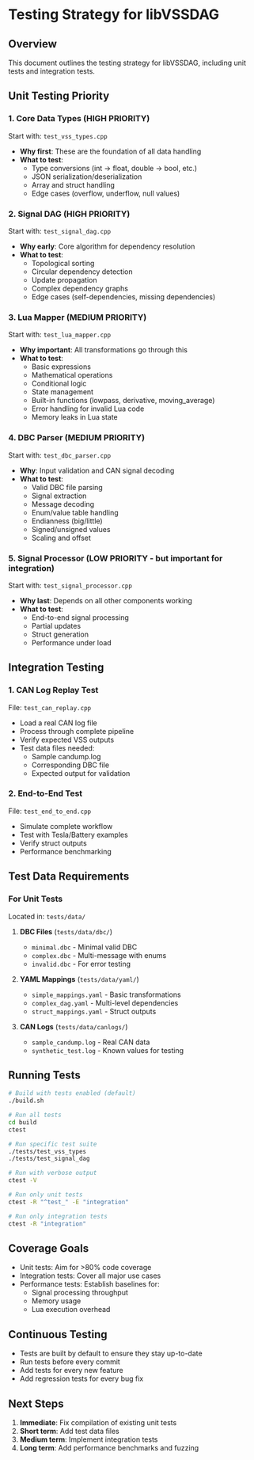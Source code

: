 # Testing Strategy for libVSSDAG

## Overview
This document outlines the testing strategy for libVSSDAG, including unit tests and integration tests.

## Unit Testing Priority

### 1. **Core Data Types (HIGH PRIORITY)**
Start with: `test_vss_types.cpp`
- **Why first**: These are the foundation of all data handling
- **What to test**:
  - Type conversions (int → float, double → bool, etc.)
  - JSON serialization/deserialization
  - Array and struct handling
  - Edge cases (overflow, underflow, null values)

### 2. **Signal DAG (HIGH PRIORITY)**
Start with: `test_signal_dag.cpp`
- **Why early**: Core algorithm for dependency resolution
- **What to test**:
  - Topological sorting
  - Circular dependency detection
  - Update propagation
  - Complex dependency graphs
  - Edge cases (self-dependencies, missing dependencies)

### 3. **Lua Mapper (MEDIUM PRIORITY)**
Start with: `test_lua_mapper.cpp`
- **Why important**: All transformations go through this
- **What to test**:
  - Basic expressions
  - Mathematical operations
  - Conditional logic
  - State management
  - Built-in functions (lowpass, derivative, moving_average)
  - Error handling for invalid Lua code
  - Memory leaks in Lua state

### 4. **DBC Parser (MEDIUM PRIORITY)**
Start with: `test_dbc_parser.cpp`
- **Why**: Input validation and CAN signal decoding
- **What to test**:
  - Valid DBC file parsing
  - Signal extraction
  - Message decoding
  - Enum/value table handling
  - Endianness (big/little)
  - Signed/unsigned values
  - Scaling and offset

### 5. **Signal Processor (LOW PRIORITY - but important for integration)**
Start with: `test_signal_processor.cpp`
- **Why last**: Depends on all other components working
- **What to test**:
  - End-to-end signal processing
  - Partial updates
  - Struct generation
  - Performance under load

## Integration Testing

### 1. **CAN Log Replay Test**
File: `test_can_replay.cpp`
- Load a real CAN log file
- Process through complete pipeline
- Verify expected VSS outputs
- Test data files needed:
  - Sample candump.log
  - Corresponding DBC file
  - Expected output for validation

### 2. **End-to-End Test**
File: `test_end_to_end.cpp`
- Simulate complete workflow
- Test with Tesla/Battery examples
- Verify struct outputs
- Performance benchmarking

## Test Data Requirements

### For Unit Tests
Located in: `tests/data/`

1. **DBC Files** (`tests/data/dbc/`)
   - `minimal.dbc` - Minimal valid DBC
   - `complex.dbc` - Multi-message with enums
   - `invalid.dbc` - For error testing

2. **YAML Mappings** (`tests/data/yaml/`)
   - `simple_mappings.yaml` - Basic transformations
   - `complex_dag.yaml` - Multi-level dependencies
   - `struct_mappings.yaml` - Struct outputs

3. **CAN Logs** (`tests/data/canlogs/`)
   - `sample_candump.log` - Real CAN data
   - `synthetic_test.log` - Known values for testing

## Running Tests

```bash
# Build with tests enabled (default)
./build.sh

# Run all tests
cd build
ctest

# Run specific test suite
./tests/test_vss_types
./tests/test_signal_dag

# Run with verbose output
ctest -V

# Run only unit tests
ctest -R "^test_" -E "integration"

# Run only integration tests
ctest -R "integration"
```

## Coverage Goals

- Unit tests: Aim for >80% code coverage
- Integration tests: Cover all major use cases
- Performance tests: Establish baselines for:
  - Signal processing throughput
  - Memory usage
  - Lua execution overhead

## Continuous Testing

- Tests are built by default to ensure they stay up-to-date
- Run tests before every commit
- Add tests for every new feature
- Add regression tests for every bug fix

## Next Steps

1. **Immediate**: Fix compilation of existing unit tests
2. **Short term**: Add test data files
3. **Medium term**: Implement integration tests
4. **Long term**: Add performance benchmarks and fuzzing